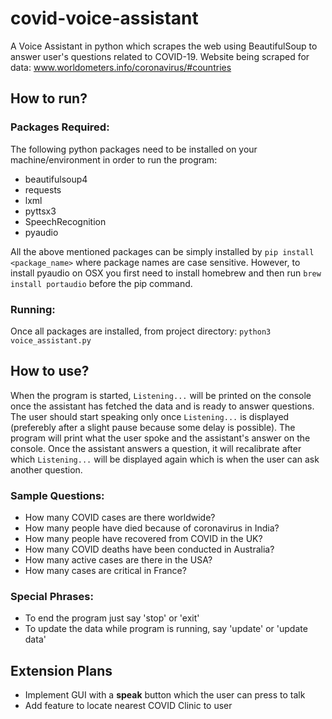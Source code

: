 # covid-voice-assistant
A Voice Assistant in python which scrapes the web using BeautifulSoup to answer user's questions related to COVID-19. Website being scraped for data: www.worldometers.info/coronavirus/#countries

## How to run?
### Packages Required:
The following python packages need to be installed on your machine/environment in order to run the program:
- beautifulsoup4
- requests
- lxml
- pyttsx3
- SpeechRecognition
- pyaudio

All the above mentioned packages can be simply installed by `pip install <package_name>` where package names are case sensitive. However, to install pyaudio on OSX you first need to install homebrew and then run `brew install portaudio` before the pip command.

### Running:
Once all packages are installed, from project directory: `python3 voice_assistant.py`

## How to use?
When the program is started, `Listening...` will be printed on the console once the assistant has fetched the data and is ready to answer questions. The user should start speaking only once `Listening...` is displayed (preferebly after a slight pause because some delay is possible). The program will print what the user spoke and the assistant's answer on the console. Once the assistant answers a question, it will recalibrate after which `Listening...` will be displayed again which is when the user can ask another question. 

### Sample Questions:
- How many COVID cases are there worldwide?
- How many people have died because of coronavirus in India?
- How many people have recovered from COVID in the UK?
- How many COVID deaths have been conducted in Australia?
- How many active cases are there in the USA?
- How many cases are critical in France? 

### Special Phrases:
- To end the program just say 'stop' or 'exit'
- To update the data while program is running, say 'update' or 'update data'

## Extension Plans
- Implement GUI with a **speak** button which the user can press to talk
- Add feature to locate nearest COVID Clinic to user 
